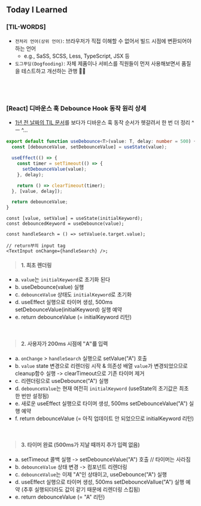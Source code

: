 ## Today I Learned

### [TIL-WORDS]

- `전처리 언어(상위 언어)`: 브라우저가 직접 이해할 수 없어서 빌드 시점에 변환되어야 하는 언어
  - e.g., SaSS, SCSS, Less, TypeScript, JSX 등
- `도그푸딩(Dogfooding)`: 자체 제품이나 서비스를 직원들이 먼저 사용해보면서 품질을 테스트하고 개선하는 관행 🐶🥣

## <br/>

### [React] 디바운스 훅 Debounce Hook 동작 원리 상세

- [1년 전 날짜의 TIL 문서](/2410/241023.md#react-디바운스-훅-debounce-hook-with-timer-reset)를 보다가 디바운스 훅 동작 순서가 헷갈려서 한 번 더 정리 ^ㅡ ^...

```ts
export default function useDebounce<T>(value: T, delay: number = 500) {
  const [debounceValue, setDebounceValue] = useState(value);

  useEffect(() => {
    const timer = setTimeout(() => {
      setDebounceValue(value);
    }, delay);

    return () => clearTimeout(timer);
  }, [value, delay]);

  return debounceValue;
}
```

```tsx
const [value, setValue] = useState(initialKeyword);
const debouncedKeyword = useDebounce(value);

const handleSearch = () => setValue(e.target.value);

// return부의 input tag
<TextInput onChange={handleSearch} />;
```

> #### 1. 최초 렌더링

- a. `value`는 `initialKeyword`로 초기화 된다
- b. useDebounce(value) 실행
- c. `debounceValue` 상태도 `initialKeyword`로 초기화
- d. useEffect 실행으로 타이머 생성, 500ms setDebounceValue(initialKeyword) 실행 예약
- e. return debounceValue (= initialKeyword 리턴)

<br />

> #### 2. 사용자가 200ms 시점에 "A"를 입력

- a. `onChange` > `handleSearch` 실행으로 setValue("A") 호출
- b. `value` state 변경으로 리렌더링 시작 & 의존성 배열 `value`가 변경되었으므로 cleanup함수 실행 -> clearTimeout으로 기존 타이머 제거
- c. 리렌더링으로 useDebounce("A") 실행
- d. `debounceValue`는 현재 여전히 `initialKeyword` (useState의 초기값은 최초 한 번만 설정됨)
- e. 새로운 useEffect 실행으로 타이머 생성, 500ms setDebounceValue("A") 실행 예약
- f. return debounceValue (= 아직 업데이트 안 되었으므로 initialKeyword 리턴)

<br />

> #### 3. 타이머 완료 (500ms가 지날 때까지 추가 입력 없음)

- a. setTimeout 콜백 실행 -> setDebounceValue("A") 호출 // 타이머는 사라짐
- b. `debounceValue` 상태 변경 -> 컴포넌트 리렌더링
- c. `debounceValue`는 이제 "A"인 상태이고, useDebounce("A") 실행
- d. useEffect 실행으로 타이머 생성, 500ms setDebounceVallue("A") 실행 예약 (추후 실행되더라도 값이 같기 때문에 리렌더링 스킵됨)
- e. return debounceValue (= "A" 리턴)
